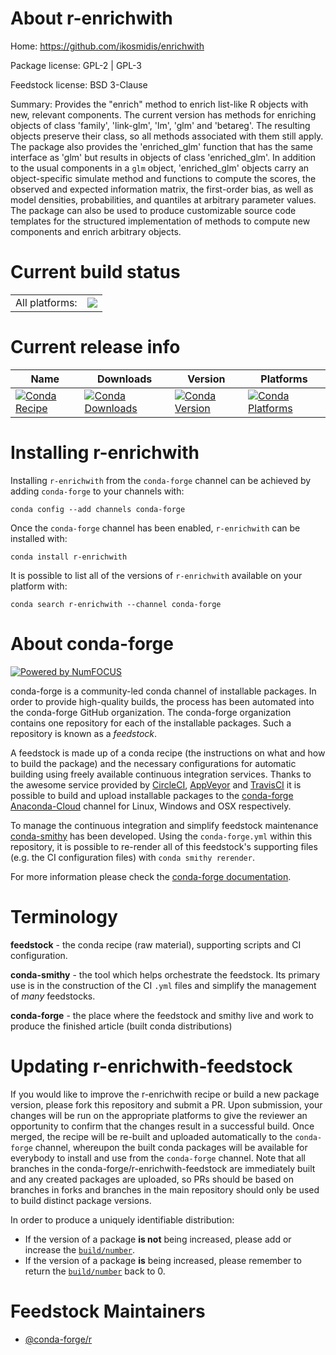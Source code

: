 About r-enrichwith
==================

Home: https://github.com/ikosmidis/enrichwith

Package license: GPL-2 | GPL-3

Feedstock license: BSD 3-Clause

Summary: Provides the "enrich" method to enrich list-like R objects with new, relevant components. The current version has methods for enriching objects of class 'family', 'link-glm', 'lm', 'glm' and 'betareg'. The resulting objects preserve their class, so all methods associated with them still apply. The package also provides the 'enriched_glm' function that has the same interface as 'glm' but results in objects of class 'enriched_glm'. In addition to the usual components in a `glm` object, 'enriched_glm' objects carry an object-specific simulate method and functions to compute the scores, the observed and expected information matrix, the first-order bias, as well as model densities, probabilities, and quantiles at arbitrary parameter values. The package can also be used to produce customizable source code templates for the structured implementation of methods to compute new components and enrich arbitrary objects.



Current build status
====================


<table><tr><td>All platforms:</td>
    <td>
      <a href="https://dev.azure.com/conda-forge/feedstock-builds/_build/latest?definitionId=8899&branchName=master">
        <img src="https://dev.azure.com/conda-forge/feedstock-builds/_apis/build/status/r-enrichwith-feedstock?branchName=master">
      </a>
    </td>
  </tr>
</table>

Current release info
====================

| Name | Downloads | Version | Platforms |
| --- | --- | --- | --- |
| [![Conda Recipe](https://img.shields.io/badge/recipe-r--enrichwith-green.svg)](https://anaconda.org/conda-forge/r-enrichwith) | [![Conda Downloads](https://img.shields.io/conda/dn/conda-forge/r-enrichwith.svg)](https://anaconda.org/conda-forge/r-enrichwith) | [![Conda Version](https://img.shields.io/conda/vn/conda-forge/r-enrichwith.svg)](https://anaconda.org/conda-forge/r-enrichwith) | [![Conda Platforms](https://img.shields.io/conda/pn/conda-forge/r-enrichwith.svg)](https://anaconda.org/conda-forge/r-enrichwith) |

Installing r-enrichwith
=======================

Installing `r-enrichwith` from the `conda-forge` channel can be achieved by adding `conda-forge` to your channels with:

```
conda config --add channels conda-forge
```

Once the `conda-forge` channel has been enabled, `r-enrichwith` can be installed with:

```
conda install r-enrichwith
```

It is possible to list all of the versions of `r-enrichwith` available on your platform with:

```
conda search r-enrichwith --channel conda-forge
```


About conda-forge
=================

[![Powered by NumFOCUS](https://img.shields.io/badge/powered%20by-NumFOCUS-orange.svg?style=flat&colorA=E1523D&colorB=007D8A)](http://numfocus.org)

conda-forge is a community-led conda channel of installable packages.
In order to provide high-quality builds, the process has been automated into the
conda-forge GitHub organization. The conda-forge organization contains one repository
for each of the installable packages. Such a repository is known as a *feedstock*.

A feedstock is made up of a conda recipe (the instructions on what and how to build
the package) and the necessary configurations for automatic building using freely
available continuous integration services. Thanks to the awesome service provided by
[CircleCI](https://circleci.com/), [AppVeyor](https://www.appveyor.com/)
and [TravisCI](https://travis-ci.com/) it is possible to build and upload installable
packages to the [conda-forge](https://anaconda.org/conda-forge)
[Anaconda-Cloud](https://anaconda.org/) channel for Linux, Windows and OSX respectively.

To manage the continuous integration and simplify feedstock maintenance
[conda-smithy](https://github.com/conda-forge/conda-smithy) has been developed.
Using the ``conda-forge.yml`` within this repository, it is possible to re-render all of
this feedstock's supporting files (e.g. the CI configuration files) with ``conda smithy rerender``.

For more information please check the [conda-forge documentation](https://conda-forge.org/docs/).

Terminology
===========

**feedstock** - the conda recipe (raw material), supporting scripts and CI configuration.

**conda-smithy** - the tool which helps orchestrate the feedstock.
                   Its primary use is in the construction of the CI ``.yml`` files
                   and simplify the management of *many* feedstocks.

**conda-forge** - the place where the feedstock and smithy live and work to
                  produce the finished article (built conda distributions)


Updating r-enrichwith-feedstock
===============================

If you would like to improve the r-enrichwith recipe or build a new
package version, please fork this repository and submit a PR. Upon submission,
your changes will be run on the appropriate platforms to give the reviewer an
opportunity to confirm that the changes result in a successful build. Once
merged, the recipe will be re-built and uploaded automatically to the
`conda-forge` channel, whereupon the built conda packages will be available for
everybody to install and use from the `conda-forge` channel.
Note that all branches in the conda-forge/r-enrichwith-feedstock are
immediately built and any created packages are uploaded, so PRs should be based
on branches in forks and branches in the main repository should only be used to
build distinct package versions.

In order to produce a uniquely identifiable distribution:
 * If the version of a package **is not** being increased, please add or increase
   the [``build/number``](https://conda.io/docs/user-guide/tasks/build-packages/define-metadata.html#build-number-and-string).
 * If the version of a package **is** being increased, please remember to return
   the [``build/number``](https://conda.io/docs/user-guide/tasks/build-packages/define-metadata.html#build-number-and-string)
   back to 0.

Feedstock Maintainers
=====================

* [@conda-forge/r](https://github.com/conda-forge/r/)

